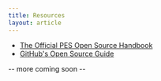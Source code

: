```yaml
---
title: Resources
layout: article
---
```


- [The Official PES Open Source Handbook](/resources/handbook)
- [GitHub's Open Source Guide](https://opensource.guide)

-- more coming soon --
